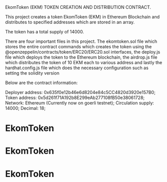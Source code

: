 EkomToken (EKM) TOKEN CREATION AND DISTRIBUTION CONTRACT.


This project creates a token EkomToken (EKM) in Ethereum Blockchain and distributes to specified addresses which are stored in an array. 

The token has a total supply of 14000. 

There are four important files in this project. The ekomtoken.sol file which stores the entire contract commands which creates the token using the @openzeppelin/contracts/token/ERC20/ERC20.sol interfaces, the deploy.js file which deploys the token to the Ethereum blockchain, the airdrop.js file which distributes the token of 10 EKM each to various address and lastly the hardhat.config.js file which does the necessary configuration such as setting the solidity version


Below are the contract information:

Deployer address: 0x635f0e12b46e6d8204e84c5CC4820d3920e157B0;
Token address: 0x5d261f71A192b8E299eAb277108fB50e38061728;
Network: Ethereum (Currently now on goerli testnet);
Circulation supply: 14000;
Decimal: 18;
# EkomToken
# EkomToken
# EkomToken

